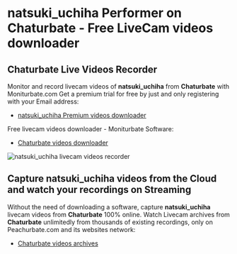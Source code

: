 # natsuki_uchiha Performer on Chaturbate - Free LiveCam videos downloader

## Chaturbate Live Videos Recorder

Monitor and record livecam videos of **natsuki_uchiha** from **Chaturbate** with Moniturbate.com
Get a premium trial for free by just and only registering with your Email address:
* [natsuki_uchiha Premium videos downloader](https://moniturbate.com/request-demo-licence-key.html)

Free livecam videos downloader - Moniturbate Software:
* [Chaturbate videos downloader](https://moniturbate.com/moniturbate-download-software.html)

![natsuki_uchiha livecam videos recorder](https://peachurnet.com/templates/moniturbate-software.png)


## Capture natsuki_uchiha videos from the Cloud and watch your recordings on Streaming

Without the need of downloading a software, capture **natsuki_uchiha** livecam videos from **Chaturbate** 100% online.
Watch Livecam archives from **Chaturbate** unlimitedly from thousands of existing recordings, only on Peachurbate.com and its websites network:
* [Chaturbate videos archives](https://peachurnet.com/)